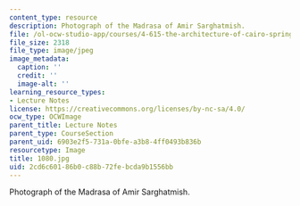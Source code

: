 ```yaml
---
content_type: resource
description: Photograph of the Madrasa of Amir Sarghatmish.
file: /ol-ocw-studio-app/courses/4-615-the-architecture-of-cairo-spring-2002/2cd6c60186b0c88b72febcda9b1556bb_1080.jpg
file_size: 2318
file_type: image/jpeg
image_metadata:
  caption: ''
  credit: ''
  image-alt: ''
learning_resource_types:
- Lecture Notes
license: https://creativecommons.org/licenses/by-nc-sa/4.0/
ocw_type: OCWImage
parent_title: Lecture Notes
parent_type: CourseSection
parent_uid: 6903e2f5-731a-0bfe-a3b8-4ff0493b836b
resourcetype: Image
title: 1080.jpg
uid: 2cd6c601-86b0-c88b-72fe-bcda9b1556bb
---
```

Photograph of the Madrasa of Amir Sarghatmish.